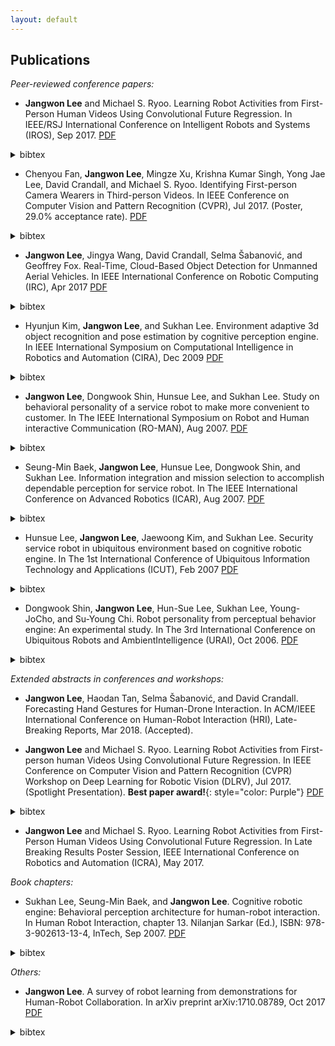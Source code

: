 ```yaml
---
layout: default
---
```


## Publications
*Peer-reviewed conference papers:*
- **Jangwon Lee** and Michael S. Ryoo.
Learning Robot Activities from First-Person Human Videos
Using Convolutional Future Regression.
In IEEE/RSJ International Conference on Intelligent Robots and Systems (IROS),
Sep 2017.
[PDF](./papers/leejang_iros2017.pdf)
<details style="display:inline">
<summary>bibtex</summary>
<div markdown="1">
>
~~~~~~
 @inproceedings{leejang_iros2017, 
    title = {Learning Robot Activities from First-Person Human Videos Using Convolutional Future Regression},
    author = {Jangwon Lee and Michael S. Ryoo}
    booktitle = {IEEE/RSJ International Conference on Intelligent Robots and Systems (IROS)},
    year = {2017}
}
~~~~~~
</div>
</details>

- Chenyou Fan, **Jangwon Lee**, Mingze Xu, Krishna Kumar Singh, Yong Jae Lee, David Crandall, and Michael S. Ryoo.
Identifying First-person Camera Wearers in Third-person Videos.
In IEEE Conference on Computer Vision and Pattern Recognition (CVPR), Jul 2017.
(Poster, 29.0% acceptance rate).
[PDF](./papers/firstthird2017cvpr.pdf)
<details style="display:inline">
<summary>bibtex</summary>
<div markdown="1">
>
~~~~~~
@inproceedings{firstthird2017cvpr, 
    title = {Identifying first-person camera wearers in third-person videos},
    author = {Chenyou Fan and Jangwon Lee and Mingze Xu and Krishna Kumar Singh and Yong Jae Lee and David J. Crandall and Michael S. Ryoo},
    booktitle = {IEEE Conference on Computer Vision and Pattern Recognition (CVPR)},
    year = {2017}
}
~~~~~~
</div>
</details>

- **Jangwon Lee**, Jingya Wang, David Crandall, Selma &#352;abanovi&#263;, and Geoffrey Fox. 
Real-Time, Cloud-Based Object Detection for Unmanned Aerial Vehicles.
In IEEE International Conference on Robotic Computing (IRC), Apr 2017
[PDF](./papers/leejang_irc2017.pdf)
<details style="display:inline">
<summary>bibtex</summary>
<div markdown="1">
>
~~~~~~
@inproceedings{lee2017real,
  title={Real-Time, Cloud-Based Object Detection for Unmanned Aerial Vehicles},
  author={Lee, Jangwon and Wang, Jingya and Crandall, David and {\v{S}}abanovi{\'c}, Selma and Fox, Geoffrey},
  booktitle={IEEE International Conference on Robotic Computing (IRC)},
  year={2017}
}
~~~~~~
</div>
</details>

- Hyunjun Kim, **Jangwon Lee**, and Sukhan Lee.
Environment adaptive 3d object recognition and pose estimation by cognitive perception engine.
In IEEE International Symposium on Computational Intelligence in Robotics and Automation (CIRA), Dec 2009
[PDF](./papers/leejang_cira2009.pdf)
<details style="display:inline">
<summary>bibtex</summary>
<div markdown="1">
>
~~~~~~
@inproceedings{kim2009environment,
  title={Environment adaptive 3D object recognition and pose estimation by cognitive perception engine},
  author={Hyunjun Kim and Jangwon Lee and Sukhan Lee},
  booktitle={Computational Intelligence in Robotics and Automation (CIRA), 2009 IEEE International Symposium on},
  year={2009}
}
~~~~~~
</div>
</details>

- **Jangwon Lee**, Dongwook Shin, Hunsue Lee, and Sukhan Lee.
Study on behavioral personality of a service robot to make more convenient to customer.
In The IEEE International Symposium on Robot and Human interactive Communication (RO-MAN), Aug 2007.
[PDF](./papers/leejang_roman2007.pdf)
<details style="display:inline">
<summary>bibtex</summary>
<div markdown="1">
>
~~~~~~
@inproceedings{lee2007study,
  title={Study on Behavioral Personality of a Service Robot to make more Convenient to Customer},
  author={Jangwon Lee and Dongwook Shin and HunSue Lee and Sukhan Lee},
  booktitle={The 16th IEEE International Symposium on Robot and Human interactive Communication (RO-MAN)},
  year={2007},
}
~~~~~~
</div>
</details>

- Seung-Min Baek, **Jangwon Lee**, Hunsue Lee, Dongwook Shin, and Sukhan Lee.
Information integration and mission selection to accomplish dependable perception for service robot.
In The IEEE International Conference on Advanced Robotics (ICAR), Aug 2007.
[PDF](./papers/leejang_icar2007.pdf)
<details style="display:inline">
<summary>bibtex</summary>
<div markdown="1">
>
~~~~~~
@inproceedings{baek2007information,
  title={Information Integration and Mission Selection to Accomplish Dependable Perception for Service Robot},
  author={Seung-Min Baek and Jangwon Lee and Hunsue Lee and Dongwook Shin and Sukhan Lee},
  booktitle={International Conference on Advanced Robotics (ICAR)},
  year={2007}
}
~~~~~~
</div>
</details>

- Hunsue Lee, **Jangwon Lee**, Jaewoong Kim, and Sukhan Lee.
Security service robot in ubiquitous environment based on cognitive robotic engine.
In The 1st International Conference of Ubiquitous Information Technology and Applications (ICUT), Feb 2007
[PDF](./papers/leejang_icut2007.pdf)
<details style="display:inline">
<summary>bibtex</summary>
<div markdown="1">
>
~~~~~~
@inproceedings{leejang_icut2007,
  title={Security Service Robot in Ubiquitous Environment based on Cognitive Robotic Engine},
  author={Hunsue Lee and Jangwon Lee and Jaewoong Lim and Sukhan Lee}
  booktitle={The 1st International Conference of Ubiquitous Information Technology and Applications (ICUT)},
  year={2007}
}
~~~~~~
</div>
</details>

- Dongwook Shin, **Jangwon Lee**, Hun-Sue Lee, Sukhan Lee, Young-JoCho, and Su-Young Chi.
Robot personality from perceptual behavior engine: An experimental study.
In The 3rd International Conference on Ubiquitous Robots and AmbientIntelligence (URAI), Oct 2006.
[PDF](./papers/leejang_urai2006.pdf)
<details style="display:inline">
<summary>bibtex</summary>
<div markdown="1">
>
~~~~~~
@inproceedings{leejang_urai2006,
  title={Robot Personality from Perceptual Behavior Engine: An Experimental Study},
  author={Dongwook Shin and Jangwon Lee and Hun-Sue Lee and Sukhan Lee and Young-Jo Cho and Su-Young Chi}
  booktitle={In The 3rd International Conference on Ubiquitous Robots and AmbientIntelligence (URAI)},
  year={2006}
}
~~~~~~
</div>
</details>

*Extended abstracts in conferences and workshops:*
- **Jangwon Lee**, Haodan Tan, Selma Šabanović, and David Crandall. Forecasting Hand Gestures for Human-Drone Interaction. In ACM/IEEE International Conference on Human-Robot Interaction (HRI), Late-Breaking Reports, Mar 2018. (Accepted).

- **Jangwon Lee** and Michael S. Ryoo.
Learning Robot Activities from First-person human Videos Using Convolutional Future Regression.
In IEEE Conference on Computer Vision and Pattern Recognition (CVPR)
Workshop on Deep Learning for Robotic Vision (DLRV), Jul 2017.
(Spotlight Presentation). **Best paper award!**{: style="color: Purple"}
[PDF](./papers/leejang_cvpr_workshop_2017.pdf)
<details style="display:inline">
<summary>bibtex</summary>
<div markdown="1">
>
~~~~~~
@InProceedings{Lee_2017_CVPR_Workshops,
author = {Jangwon Lee and Michael S. Ryoo},
title = {Learning Robot Activities From First-Person Human Videos Using Convolutional Future Regression},
booktitle = {The IEEE Conference on Computer Vision and Pattern Recognition (CVPR) Workshops},
year = {2017}
}
~~~~~~
</div>
</details>

- **Jangwon Lee** and Michael S. Ryoo.
Learning Robot Activities from First-Person Human Videos Using Convolutional Future Regression.
In Late Breaking Results Poster Session, IEEE International Conference on Robotics and Automation (ICRA), May 2017.

*Book chapters:*
- Sukhan Lee, Seung-Min Baek, and **Jangwon Lee**.
Cognitive robotic engine: Behavioral perception architecture for human-robot interaction.
In Human Robot Interaction, chapter 13. Nilanjan Sarkar (Ed.), ISBN: 978-3-902613-13-4, InTech, Sep 2007.
[PDF](./papers/leejang_hri_book_chapter_2007.pdf)
<details style="display:inline">
<summary>bibtex</summary>
<div markdown="1">
>
~~~~~~
@inproceedings{lee2007cognitive,
  title={Cognitive robotic engine: Behavioral perception architecture for human-robot interaction},
  author={Sukhan Lee and Seung-Min Baek and Jangwon Lee},
  booktitle={Human Robot Interaction},
  year={2007},
}
~~~~~~
</div>
</details>

*Others:*
- **Jangwon Lee**.
A survey of robot learning from demonstrations for Human-Robot Collaboration.
In arXiv preprint arXiv:1710.08789, Oct 2017
[PDF](./papers/leejang_lfd_survey_2017.pdf)
<details style="display:inline">
<summary>bibtex</summary>
<div markdown="1">
>
~~~~~~
@article{leejang_lfd_survey_2017,
  author    = {Jangwon Lee},
  title     = {A survey of robot learning from demonstrations for Human-Robot Collaboration},
  volume    = {abs/1710.08789},
  year      = {2017},
  booktitle = {arXiv},
}
~~~~~~
</div>
</details>

